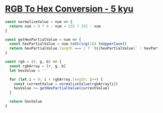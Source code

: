 # [RGB To Hex Conversion - 5 kyu](https://www.codewars.com/kata/513e08acc600c94f01000001)

```javascript
const normalizeValue = num => {
  return num < 0 ? 0 : num > 255 ? 255 : num
}

const getHexPartialValue = num => {
  const hexPartialValue = num.toString(16).toUpperCase()
  return hexPartialValue.length === 1 ? `0${hexPartialValue}` : hexPartialValue
}

const rgb = (r, g, b) => {
  const rgbArray = [r, g, b]
  let hexValue = ''

  for (let i = 0; i < rgbArray.length; i++) {
    const currentValue = normalizeValue(rgbArray[i])
    hexValue += getHexPartialValue(currentValue)
  }

  return hexValue
}
```
